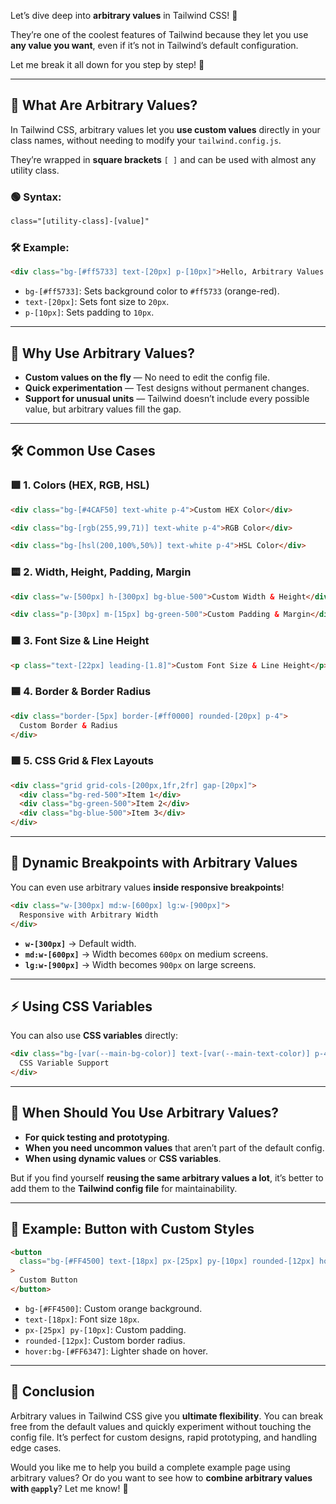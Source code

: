 Let’s dive deep into **arbitrary values** in Tailwind CSS! 🌊

They’re one of the coolest features of Tailwind because they let you use **any value you want**, even if it’s not in Tailwind’s default configuration.

Let me break it all down for you step by step! 🚀

---

## 📘 **What Are Arbitrary Values?**

In Tailwind CSS, arbitrary values let you **use custom values** directly in your class names, without needing to modify your `tailwind.config.js`.

They’re wrapped in **square brackets** `[ ]` and can be used with almost any utility class.

### 🟢 **Syntax:**

```html
class="[utility-class]-[value]"
```

### 🛠 **Example:**

```html
<div class="bg-[#ff5733] text-[20px] p-[10px]">Hello, Arbitrary Values!</div>
```

- `bg-[#ff5733]`: Sets background color to `#ff5733` (orange-red).
- `text-[20px]`: Sets font size to `20px`.
- `p-[10px]`: Sets padding to `10px`.

---

## 🎯 **Why Use Arbitrary Values?**

- **Custom values on the fly** — No need to edit the config file.
- **Quick experimentation** — Test designs without permanent changes.
- **Support for unusual units** — Tailwind doesn’t include every possible value, but arbitrary values fill the gap.

---

## 🛠 **Common Use Cases**

### 🟩 **1. Colors (HEX, RGB, HSL)**

```html
<div class="bg-[#4CAF50] text-white p-4">Custom HEX Color</div>

<div class="bg-[rgb(255,99,71)] text-white p-4">RGB Color</div>

<div class="bg-[hsl(200,100%,50%)] text-white p-4">HSL Color</div>
```

### 🟨 **2. Width, Height, Padding, Margin**

```html
<div class="w-[500px] h-[300px] bg-blue-500">Custom Width & Height</div>

<div class="p-[30px] m-[15px] bg-green-500">Custom Padding & Margin</div>
```

### 🟧 **3. Font Size & Line Height**

```html
<p class="text-[22px] leading-[1.8]">Custom Font Size & Line Height</p>
```

### 🟦 **4. Border & Border Radius**

```html
<div class="border-[5px] border-[#ff0000] rounded-[20px] p-4">
  Custom Border & Radius
</div>
```

### 🟪 **5. CSS Grid & Flex Layouts**

```html
<div class="grid grid-cols-[200px,1fr,2fr] gap-[20px]">
  <div class="bg-red-500">Item 1</div>
  <div class="bg-green-500">Item 2</div>
  <div class="bg-blue-500">Item 3</div>
</div>
```

---

## 🔑 **Dynamic Breakpoints with Arbitrary Values**

You can even use arbitrary values **inside responsive breakpoints**!

```html
<div class="w-[300px] md:w-[600px] lg:w-[900px]">
  Responsive with Arbitrary Width
</div>
```

- **`w-[300px]`** → Default width.
- **`md:w-[600px]`** → Width becomes `600px` on medium screens.
- **`lg:w-[900px]`** → Width becomes `900px` on large screens.

---

## ⚡ **Using CSS Variables**

You can also use **CSS variables** directly:

```html
<div class="bg-[var(--main-bg-color)] text-[var(--main-text-color)] p-4">
  CSS Variable Support
</div>
```

---

## 🧠 **When Should You Use Arbitrary Values?**

- **For quick testing and prototyping**.
- **When you need uncommon values** that aren’t part of the default config.
- **When using dynamic values** or **CSS variables**.

But if you find yourself **reusing the same arbitrary values a lot**, it’s better to add them to the **Tailwind config file** for maintainability.

---

## 🎯 **Example: Button with Custom Styles**

```html
<button
  class="bg-[#FF4500] text-[18px] px-[25px] py-[10px] rounded-[12px] hover:bg-[#FF6347]"
>
  Custom Button
</button>
```

- `bg-[#FF4500]`: Custom orange background.
- `text-[18px]`: Font size `18px`.
- `px-[25px] py-[10px]`: Custom padding.
- `rounded-[12px]`: Custom border radius.
- `hover:bg-[#FF6347]`: Lighter shade on hover.

---

## 🚀 **Conclusion**

Arbitrary values in Tailwind CSS give you **ultimate flexibility**. You can break free from the default values and quickly experiment without touching the config file. It’s perfect for custom designs, rapid prototyping, and handling edge cases.

Would you like me to help you build a complete example page using arbitrary values? Or do you want to see how to **combine arbitrary values with `@apply`**? Let me know! 🌟
